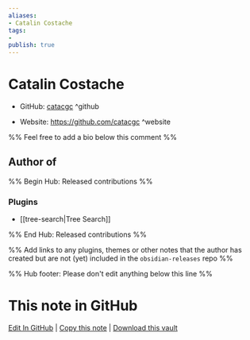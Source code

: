 ```yaml
---
aliases:
- Catalin Costache
tags:
- 
publish: true
---
```


# Catalin Costache

- GitHub: [catacgc](https://github.com/catacgc/) ^github
<!-- - Discord: `@` ^discord-->
- Website: <https://github.com/catacgc> ^website
<!-- - [[Publish sites|Publish site]]: <https://> ^publish-->

%% Feel free to add a bio below this comment %%


## Author of

%% Begin Hub: Released contributions %%
### Plugins
- [[tree-search|Tree Search]]

%% End Hub: Released contributions %%

%% Add links to any plugins, themes or other notes that the author has created but are not (yet) included in the `obsidian-releases` repo %%

<!--
### Unlisted plugins
-->

<!--
### Others
-->

<!--
## Sponsor this author
-->

<!-- - [[GitHub sponsors]]: [Sponsor @catacgc on GitHub Sponsors](https://github.com/sponsors/catacgc) ^github-sponsor-->
<!-- - [[Buy me a coffee]]: <https://> ^buy-me-a-coffee-->
<!-- - [[PayPal]]: <https://> ^paypal-->
<!-- - [[Patreon]]: <https://> ^patreon-->

<!--
## Follow this author
-->

<!-- - [[YouTube Channels|On YouTube]]: <https://> ^youtube-->
<!-- - Twitter: <https://> ^twitter-->
<!-- - ... -->

%% Hub footer: Please don't edit anything below this line %%

# This note in GitHub

<span class="git-footer">[Edit In GitHub](https://github.dev/obsidian-community/obsidian-hub/blob/main/01%20-%20Community/People/catacgc.md "git-hub-edit-note") | [Copy this note](https://raw.githubusercontent.com/obsidian-community/obsidian-hub/main/01%20-%20Community/People/catacgc.md "git-hub-copy-note") | [Download this vault](https://github.com/obsidian-community/obsidian-hub/archive/refs/heads/main.zip "git-hub-download-vault") </span>

